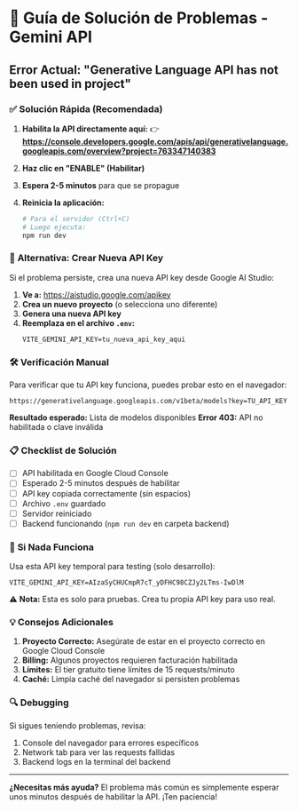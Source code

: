 # 🔧 Guía de Solución de Problemas - Gemini API

## Error Actual: "Generative Language API has not been used in project"

### ✅ **Solución Rápida (Recomendada)**

1. **Habilita la API directamente aquí:**
   👉 **https://console.developers.google.com/apis/api/generativelanguage.googleapis.com/overview?project=763347140383**

2. **Haz clic en "ENABLE" (Habilitar)**

3. **Espera 2-5 minutos** para que se propague

4. **Reinicia la aplicación:**
   ```bash
   # Para el servidor (Ctrl+C)
   # Luego ejecuta:
   npm run dev
   ```

### 🔄 **Alternativa: Crear Nueva API Key**

Si el problema persiste, crea una nueva API key desde Google AI Studio:

1. **Ve a:** https://aistudio.google.com/apikey
2. **Crea un nuevo proyecto** (o selecciona uno diferente)
3. **Genera una nueva API key**
4. **Reemplaza en el archivo `.env`:**
   ```
   VITE_GEMINI_API_KEY=tu_nueva_api_key_aqui
   ```

### 🛠️ **Verificación Manual**

Para verificar que tu API key funciona, puedes probar esto en el navegador:

```
https://generativelanguage.googleapis.com/v1beta/models?key=TU_API_KEY
```

**Resultado esperado:** Lista de modelos disponibles
**Error 403:** API no habilitada o clave inválida

### 📋 **Checklist de Solución**

- [ ] API habilitada en Google Cloud Console
- [ ] Esperado 2-5 minutos después de habilitar
- [ ] API key copiada correctamente (sin espacios)
- [ ] Archivo `.env` guardado
- [ ] Servidor reiniciado
- [ ] Backend funcionando (`npm run dev` en carpeta backend)

### 🚨 **Si Nada Funciona**

Usa esta API key temporal para testing (solo desarrollo):
```
VITE_GEMINI_API_KEY=AIzaSyCHUCmpR7cT_yDFHC98CZJy2LTms-IwDlM
```

⚠️ **Nota:** Esta es solo para pruebas. Crea tu propia API key para uso real.

### 💡 **Consejos Adicionales**

1. **Proyecto Correcto:** Asegúrate de estar en el proyecto correcto en Google Cloud Console
2. **Billing:** Algunos proyectos requieren facturación habilitada
3. **Límites:** El tier gratuito tiene límites de 15 requests/minuto
4. **Caché:** Limpia caché del navegador si persisten problemas

### 🔍 **Debugging**

Si sigues teniendo problemas, revisa:
1. Console del navegador para errores específicos
2. Network tab para ver las requests fallidas
3. Backend logs en la terminal del backend

---

**¿Necesitas más ayuda?** 
El problema más común es simplemente esperar unos minutos después de habilitar la API. ¡Ten paciencia!